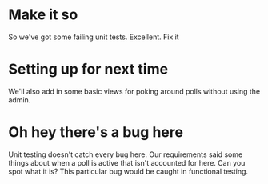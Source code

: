 <picard> Make it so </picard>
=============================

So we've got some failing unit tests.
Excellent.
<ganesha> Fix it </ganesha>


Setting up for next time
========================

We'll also add in some basic views for poking around polls without using
the admin.


Oh hey there's a bug here
=========================

Unit testing doesn't catch every bug here. Our requirements said some
things about when a poll is active that isn't accounted for here. Can
you spot what it is?
This particular bug would be caught in functional testing.
